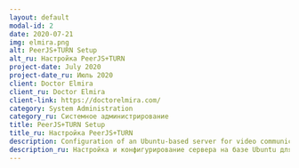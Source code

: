 ```yaml
---
layout: default
modal-id: 2
date: 2020-07-21
img: elmira.png
alt: PeerJS+TURN Setup
alt_ru: Настройка PeerJS+TURN
project-date: July 2020
project-date_ru: Июль 2020
client: Doctor Elmira
client_ru: Doctor Elmira
client-link: https://doctorelmira.com/
category: System Administration
category_ru: Системное администрирование
title: PeerJS+TURN Setup
title_ru: Настройка PeerJS+TURN
description: Configuration of an Ubuntu-based server for video communication using the WebRTC protocol (via PeerJS) and a COTURN STUN/TURN server to bypass the provider NAT.
description_ru: Настройка и конфигурирование сервера на базе Ubuntu для видеосвязи по протоколу WebRTC (при помощи PeerJS) и STUN/TURN сервера COTURN для обхода NAT провайдера.
---
```

